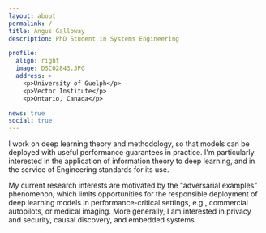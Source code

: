 ```yaml
---
layout: about
permalink: /
title: Angus Galloway
description: PhD Student in Systems Engineering

profile:
  align: right
  image: DSC02843.JPG
  address: >
    <p>University of Guelph</p>
    <p>Vector Institute</p>
    <p>Ontario, Canada</p>

news: true
social: true
---
```


I work on deep learning theory and methodology, so that models can be
deployed with useful performance guarantees in practice. I'm particularly
interested in the application of information theory to deep learning, and in the
service of Engineering standards for its use.

My current research interests are motivated by the “adversarial examples"
phenomenon, which limits opportunities for the responsible deployment of deep
learning models in performance-critical settings, e.g., commercial autopilots,
or medical imaging. More generally, I am interested in privacy and security,
causal discovery, and embedded systems.
